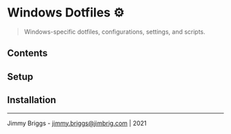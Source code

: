 # Windows Dotfiles ⚙️

> Windows-specific dotfiles, configurations, settings, and scripts.

## Contents

## Setup

## Installation

***

Jimmy Briggs - [jimmy.briggs@jimbrig.com](mailto:jimmy.briggs@jimbrig.com) | 2021
